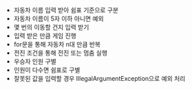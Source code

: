 - 자동차 이름 입력 받아 쉼표 기준으로 구분
- 자동차 이름이 5자 이하 아니면 예외
- 몇 번의 이동할 건지 입력 받기
- 입력 받은 만큼 게임 진행
- for문을 통해 자동차 n대 만큼 반복
- 전진 조건을 통해 전진 또는 멈춤 실행
- 우승자 인원 구별
- 인원이 다수면 쉼표로 구별
- 잘못된 값을 입력할 경우 IllegalArgumentException으로 예외 처리
